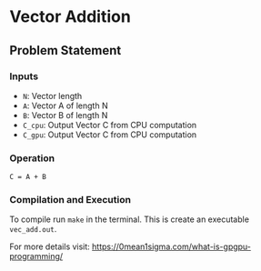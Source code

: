 # Vector Addition

## Problem Statement
### Inputs
- `N`: Vector length
- `A`: Vector A of length N
- `B`: Vector B of length N
- `C_cpu`: Output Vector C from CPU computation
- `C_gpu`: Output Vector C from CPU computation

### Operation
`C = A + B`

### Compilation and Execution
To compile run `make` in the terminal. This is create an executable `vec_add.out`. 

For more details visit: https://0mean1sigma.com/what-is-gpgpu-programming/